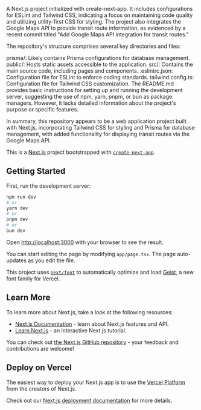 A Next.js project initialized with create-next-app. It includes configurations for ESLint and Tailwind CSS, indicating a focus on maintaining code quality and utilizing utility-first CSS for styling. The project also integrates the Google Maps API to provide transit route information, as evidenced by a recent commit titled "Add Google Maps API integration for transit routes."

The repository's structure comprises several key directories and files:

prisma/: Likely contains Prisma configurations for database management.
public/: Hosts static assets accessible to the application.
src/: Contains the main source code, including pages and components.
.eslintrc.json: Configuration file for ESLint to enforce coding standards.
tailwind.config.ts: Configuration file for Tailwind CSS customization.
The README.md provides basic instructions for setting up and running the development server, suggesting the use of npm, yarn, pnpm, or bun as package managers. However, it lacks detailed information about the project's purpose or specific features.

In summary, this repository appears to be a web application project built with Next.js, incorporating Tailwind CSS for styling and Prisma for database management, with added functionality for displaying transit routes via the Google Maps API.


This is a [Next.js](https://nextjs.org) project bootstrapped with [`create-next-app`](https://nextjs.org/docs/app/api-reference/cli/create-next-app).

## Getting Started

First, run the development server:

```bash
npm run dev
# or
yarn dev
# or
pnpm dev
# or
bun dev
```

Open [http://localhost:3000](http://localhost:3000) with your browser to see the result.

You can start editing the page by modifying `app/page.tsx`. The page auto-updates as you edit the file.

This project uses [`next/font`](https://nextjs.org/docs/app/building-your-application/optimizing/fonts) to automatically optimize and load [Geist](https://vercel.com/font), a new font family for Vercel.

## Learn More

To learn more about Next.js, take a look at the following resources:

- [Next.js Documentation](https://nextjs.org/docs) - learn about Next.js features and API.
- [Learn Next.js](https://nextjs.org/learn) - an interactive Next.js tutorial.

You can check out [the Next.js GitHub repository](https://github.com/vercel/next.js) - your feedback and contributions are welcome!

## Deploy on Vercel

The easiest way to deploy your Next.js app is to use the [Vercel Platform](https://vercel.com/new?utm_medium=default-template&filter=next.js&utm_source=create-next-app&utm_campaign=create-next-app-readme) from the creators of Next.js.

Check out our [Next.js deployment documentation](https://nextjs.org/docs/app/building-your-application/deploying) for more details.
